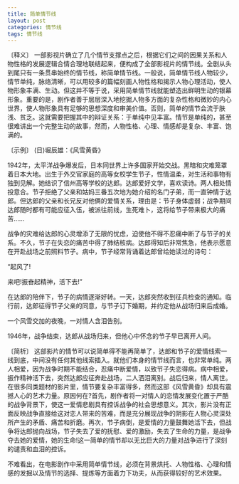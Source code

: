 ```yaml
---
title: 简单情节线
layout: post
categories: 情节线
tags: 情节线
---
```


〔释义〕 一部影视片确立了几个情节支撑点之后，根据它们之间的因果关系和人物性格的发展逻辑合情合理地联结起来，便构成了全部影视片的情节线。全剧从头到尾只有一条贯串始终的情节线，称简单情节线。一般说，简单情节线人物较少，情节单纯，脉络清晰，可以用较多的篇幅刻画人物性格和揭示人物心理活动，使人物形象丰满、生动。但这并不等于说，采用简单情节线就能塑造出鲜明生动的银幕形象。重要的是，剧作者善于层层深入地挖掘人物多方面的复杂性格和微妙的内心世界，使人物形象具有足够的思想深度和审美价值。否则，简单的情节会流于肤浅、贫乏。这就需要把握其中的辩证关系：于单纯中见丰富。情节是单纯的，甚至很难讲出一个完整生动的故事，然而，人物性格、心理、情感却是复杂、丰富、饱满的。

〔示例〕 (日)堀辰雄：《风雪黄昏》

1942年，太平洋战争爆发后，日本同世界上许多国家开始交战。黑暗和灾难笼罩着日本大地。出生于外交官家庭的高等女校学生节子，性情温柔，对生活和事物有独到见解。她结识了信州高等学校的达郎。达郎爱好文学，喜欢读诗。两人相处情投意合。节子拒绝了父亲和姑妈三番五次地为她介绍的名门子弟，而一直钟情于达郎。但达郎的父亲和长兄反对他俩的爱情关系，理由是：节子身体虚弱；战争期间达郎随时都有可能应征入伍，被派往前线，生死难卜，这将给节子带来极大的痛苦……

战争的灾难给达郎的心灵增添了无限的忧虑，迫使他不得不忍痛中断了与节子的关系。不久，节子在失恋的痛苦中得了肺结核病。达郎得知后非常焦急，他表示愿意在开赴战场之前照料节子。病中，节子经常背诵着达郎曾给她读过的诗句：

“起风了!

来吧!振奋起精神，活下去!”

在达郎的陪伴下，节子的病情逐渐好转。一天，达郎突然收到征兵检查的通知。临行前，达郎征得节子父亲的同意，与节子订下婚期，并约定他从战场归来后成婚。

一个风雪交加的夜晚，一对情人含泪告别。

1946年，战争结束，达郎从战场归来，但他心中怀念的节子早已离开人间。

〔简析〕 这部影片的情节可以说简单得不能再简单了，达郎和节子的爱情线索一线到底，中间没有任何其他线索插入。就他们本身的情节线而言，也非常单纯。两人相爱，因为战争时期不能结合，忍痛中断爱情，以致节子失恋得病。病中相爱，振作精神活下去，突然达郎应征奔赴战场，二人洒泪离别。战后归来，情人离世。在很多同类题材的影片里，情节要复杂丰富得多，然而这部《风雪黄昏》却具有震撼人心的艺术力量。原因何在?首先，剧作者将一对情人的恋情发展变化置于严酷的战争背景下，使这一爱情悲剧具有控诉战争的社会思想意义。其次，影片没有正面反映战争直接给这对恋人带来的苦难，而是充分展现战争的阴影在人物心灵深处所产生的矛盾、痛苦和折磨。再次，节子病倒，是爱情的力量鼓舞她活下去，但战争将达郎抛向战场，节子失去了爱的抚慰、爱的激励，失去了生命的力量，是战争夺去她的爱情，她的生命!这一简单的情节却以无比巨大的力量对战争进行了深刻的谴责和血泪的控诉。

不难看出，在电影剧作中采用简单情节线，必须在背景烘托、人物性格、心理和情感的发掘以及情节的选择、提炼等方面着力下功夫，从而获得较好的艺术效果。 